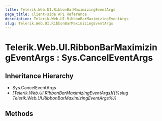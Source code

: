 ```yaml
---
title: Telerik.Web.UI.RibbonBarMaximizingEventArgs
page_title: Client-side API Reference
description: Telerik.Web.UI.RibbonBarMaximizingEventArgs
slug: Telerik.Web.UI.RibbonBarMaximizingEventArgs
---
```


# Telerik.Web.UI.RibbonBarMaximizingEventArgs : Sys.CancelEventArgs

## Inheritance Hierarchy

* Sys.CancelEventArgs
* *[Telerik.Web.UI.RibbonBarMaximizingEventArgs]({%slug Telerik.Web.UI.RibbonBarMaximizingEventArgs%})*

## Methods
